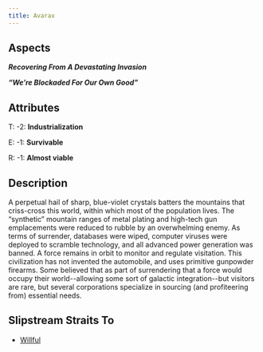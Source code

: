 ```yaml
---
title: Avarax
---
```


## Aspects

***Recovering From A Devastating Invasion***

***“We’re Blockaded For Our Own Good”***

## Attributes

T: -2: **Industrialization**

E: -1: **Survivable**

R: -1: **Almost viable**

## Description

A perpetual hail of sharp, blue-violet crystals batters the mountains that criss-cross this world, within which most of
the population lives. The “synthetic” mountain ranges of metal plating and high-tech gun emplacements were reduced to
rubble by an overwhelming enemy. As terms of surrender, databases were wiped, computer viruses were deployed to scramble
technology, and all advanced power generation was banned. A force remains in orbit to monitor and regulate visitation.
This civilization has not invented the automobile, and uses primitive gunpowder firearms. Some believed that as part of
surrendering that a force would occupy their world--allowing some sort of galactic integration--but visitors are rare,
but several corporations specialize in sourcing (and profiteering from) essential needs.

## Slipstream Straits To

* [Willful](willful)
